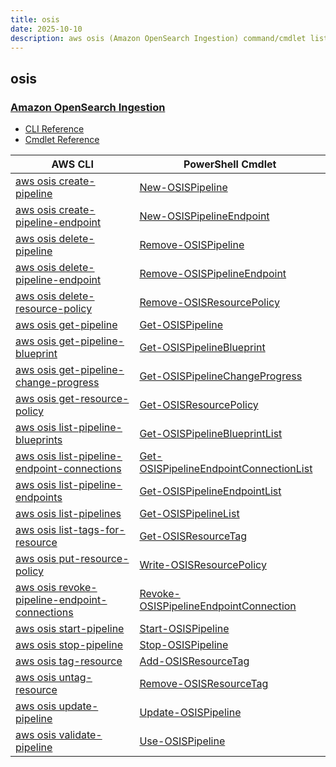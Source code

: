 ```yaml
---
title: osis
date: 2025-10-10
description: aws osis (Amazon OpenSearch Ingestion) command/cmdlet list.
---
```


## osis

### [Amazon OpenSearch Ingestion](https://aws.amazon.com/opensearch-service/features/integration/)

* [CLI Reference](https://awscli.amazonaws.com/v2/documentation/api/latest/reference/osis/index.html)
* [Cmdlet Reference](https://docs.aws.amazon.com/powershell/latest/reference/items/OSIS_cmdlets.html)

|AWS CLI|PowerShell Cmdlet|
|----|----|
|[aws osis create-pipeline](https://awscli.amazonaws.com/v2/documentation/api/latest/reference/osis/create-pipeline.html)|[New-OSISPipeline](https://docs.aws.amazon.com/powershell/latest/reference/items/New-OSISPipeline.html)|
|[aws osis create-pipeline-endpoint](https://awscli.amazonaws.com/v2/documentation/api/latest/reference/osis/create-pipeline-endpoint.html)|[New-OSISPipelineEndpoint](https://docs.aws.amazon.com/powershell/latest/reference/items/New-OSISPipelineEndpoint.html)|
|[aws osis delete-pipeline](https://awscli.amazonaws.com/v2/documentation/api/latest/reference/osis/delete-pipeline.html)|[Remove-OSISPipeline](https://docs.aws.amazon.com/powershell/latest/reference/items/Remove-OSISPipeline.html)|
|[aws osis delete-pipeline-endpoint](https://awscli.amazonaws.com/v2/documentation/api/latest/reference/osis/delete-pipeline-endpoint.html)|[Remove-OSISPipelineEndpoint](https://docs.aws.amazon.com/powershell/latest/reference/items/Remove-OSISPipelineEndpoint.html)|
|[aws osis delete-resource-policy](https://awscli.amazonaws.com/v2/documentation/api/latest/reference/osis/delete-resource-policy.html)|[Remove-OSISResourcePolicy](https://docs.aws.amazon.com/powershell/latest/reference/items/Remove-OSISResourcePolicy.html)|
|[aws osis get-pipeline](https://awscli.amazonaws.com/v2/documentation/api/latest/reference/osis/get-pipeline.html)|[Get-OSISPipeline](https://docs.aws.amazon.com/powershell/latest/reference/items/Get-OSISPipeline.html)|
|[aws osis get-pipeline-blueprint](https://awscli.amazonaws.com/v2/documentation/api/latest/reference/osis/get-pipeline-blueprint.html)|[Get-OSISPipelineBlueprint](https://docs.aws.amazon.com/powershell/latest/reference/items/Get-OSISPipelineBlueprint.html)|
|[aws osis get-pipeline-change-progress](https://awscli.amazonaws.com/v2/documentation/api/latest/reference/osis/get-pipeline-change-progress.html)|[Get-OSISPipelineChangeProgress](https://docs.aws.amazon.com/powershell/latest/reference/items/Get-OSISPipelineChangeProgress.html)|
|[aws osis get-resource-policy](https://awscli.amazonaws.com/v2/documentation/api/latest/reference/osis/get-resource-policy.html)|[Get-OSISResourcePolicy](https://docs.aws.amazon.com/powershell/latest/reference/items/Get-OSISResourcePolicy.html)|
|[aws osis list-pipeline-blueprints](https://awscli.amazonaws.com/v2/documentation/api/latest/reference/osis/list-pipeline-blueprints.html)|[Get-OSISPipelineBlueprintList](https://docs.aws.amazon.com/powershell/latest/reference/items/Get-OSISPipelineBlueprintList.html)|
|[aws osis list-pipeline-endpoint-connections](https://awscli.amazonaws.com/v2/documentation/api/latest/reference/osis/list-pipeline-endpoint-connections.html)|[Get-OSISPipelineEndpointConnectionList](https://docs.aws.amazon.com/powershell/latest/reference/items/Get-OSISPipelineEndpointConnectionList.html)|
|[aws osis list-pipeline-endpoints](https://awscli.amazonaws.com/v2/documentation/api/latest/reference/osis/list-pipeline-endpoints.html)|[Get-OSISPipelineEndpointList](https://docs.aws.amazon.com/powershell/latest/reference/items/Get-OSISPipelineEndpointList.html)|
|[aws osis list-pipelines](https://awscli.amazonaws.com/v2/documentation/api/latest/reference/osis/list-pipelines.html)|[Get-OSISPipelineList](https://docs.aws.amazon.com/powershell/latest/reference/items/Get-OSISPipelineList.html)|
|[aws osis list-tags-for-resource](https://awscli.amazonaws.com/v2/documentation/api/latest/reference/osis/list-tags-for-resource.html)|[Get-OSISResourceTag](https://docs.aws.amazon.com/powershell/latest/reference/items/Get-OSISResourceTag.html)|
|[aws osis put-resource-policy](https://awscli.amazonaws.com/v2/documentation/api/latest/reference/osis/put-resource-policy.html)|[Write-OSISResourcePolicy](https://docs.aws.amazon.com/powershell/latest/reference/items/Write-OSISResourcePolicy.html)|
|[aws osis revoke-pipeline-endpoint-connections](https://awscli.amazonaws.com/v2/documentation/api/latest/reference/osis/revoke-pipeline-endpoint-connections.html)|[Revoke-OSISPipelineEndpointConnection](https://docs.aws.amazon.com/powershell/latest/reference/items/Revoke-OSISPipelineEndpointConnection.html)|
|[aws osis start-pipeline](https://awscli.amazonaws.com/v2/documentation/api/latest/reference/osis/start-pipeline.html)|[Start-OSISPipeline](https://docs.aws.amazon.com/powershell/latest/reference/items/Start-OSISPipeline.html)|
|[aws osis stop-pipeline](https://awscli.amazonaws.com/v2/documentation/api/latest/reference/osis/stop-pipeline.html)|[Stop-OSISPipeline](https://docs.aws.amazon.com/powershell/latest/reference/items/Stop-OSISPipeline.html)|
|[aws osis tag-resource](https://awscli.amazonaws.com/v2/documentation/api/latest/reference/osis/tag-resource.html)|[Add-OSISResourceTag](https://docs.aws.amazon.com/powershell/latest/reference/items/Add-OSISResourceTag.html)|
|[aws osis untag-resource](https://awscli.amazonaws.com/v2/documentation/api/latest/reference/osis/untag-resource.html)|[Remove-OSISResourceTag](https://docs.aws.amazon.com/powershell/latest/reference/items/Remove-OSISResourceTag.html)|
|[aws osis update-pipeline](https://awscli.amazonaws.com/v2/documentation/api/latest/reference/osis/update-pipeline.html)|[Update-OSISPipeline](https://docs.aws.amazon.com/powershell/latest/reference/items/Update-OSISPipeline.html)|
|[aws osis validate-pipeline](https://awscli.amazonaws.com/v2/documentation/api/latest/reference/osis/validate-pipeline.html)|[Use-OSISPipeline](https://docs.aws.amazon.com/powershell/latest/reference/items/Use-OSISPipeline.html)|

